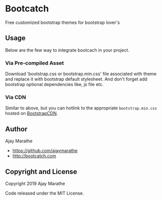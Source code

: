 # Bootcatch
Free customized bootstrap themes for bootstrap lover's

## Usage

Below are the few way to integrate bootcach in your project.

### Via Pre-compiled Asset

Download 'bootstrap.css or bootstrap.min.css' file associated with theme and replace it
with bootstrap default stylesheet.
And don't forget add bootstrap optional dependencies like, js file etc.

### Via CDN

Similar to above, but you can hotlink to the appropriate `bootstrap.min.css`
hosted on [BootstrapCDN](https://www.bootstrapcdn.com/bootswatch/).

## Author

Ajay Marathe

+ https://github.com/ajaymarathe
+ http://bootcatch.com


## Copyright and License

Copyright 2019 Ajay Marathe

Code released under the MIT License.


